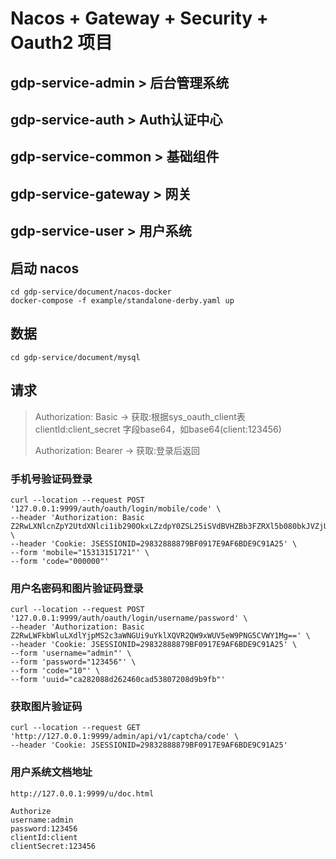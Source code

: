 # Nacos + Gateway + Security + Oauth2 项目

## gdp-service-admin     > 后台管理系统
## gdp-service-auth      > Auth认证中心
## gdp-service-common    > 基础组件
## gdp-service-gateway   > 网关
## gdp-service-user      > 用户系统

## 启动 nacos
```
cd gdp-service/document/nacos-docker
docker-compose -f example/standalone-derby.yaml up
```

## 数据
```
cd gdp-service/document/mysql
```


## 请求

> Authorization: Basic -> 获取:根据sys_oauth_client表 clientId:client_secret 字段base64，如base64(client:123456)
> 
> Authorization: Bearer -> 获取:登录后返回
### 手机号验证码登录
```
curl --location --request POST '127.0.0.1:9999/auth/oauth/login/mobile/code' \
--header 'Authorization: Basic Z2RwLXNlcnZpY2UtdXNlci1ib290OkxLZzdpY0ZSL25iSVdBVHZBb3FZRXl5b080bkJVZjUy' \
--header 'Cookie: JSESSIONID=29832888879BF0917E9AF6BDE9C91A25' \
--form 'mobile="15313151721"' \
--form 'code="000000"'
```

### 用户名密码和图片验证码登录
```
curl --location --request POST '127.0.0.1:9999/auth/oauth/login/username/password' \
--header 'Authorization: Basic Z2RwLWFkbWluLXdlYjpMS2c3aWNGUi9uYklXQVR2QW9xWUV5eW9PNG5CVWY1Mg==' \
--header 'Cookie: JSESSIONID=29832888879BF0917E9AF6BDE9C91A25' \
--form 'username="admin"' \
--form 'password="123456"' \
--form 'code="10"' \
--form 'uuid="ca282088d262460cad53807208d9b9fb"'
```

### 获取图片验证码
```
curl --location --request GET 'http://127.0.0.1:9999/admin/api/v1/captcha/code' \
--header 'Cookie: JSESSIONID=29832888879BF0917E9AF6BDE9C91A25'
```

### 用户系统文档地址
```
http://127.0.0.1:9999/u/doc.html

Authorize
username:admin
password:123456
clientId:client
clientSecret:123456
```